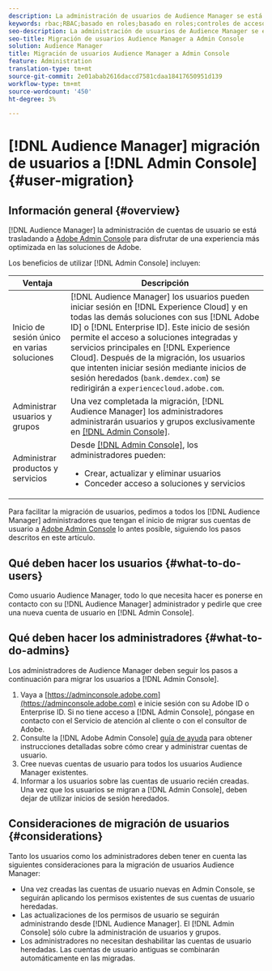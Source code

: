 ```yaml
---
description: La administración de usuarios de Audience Manager se está trasladando a Adobe Admin Console. En este artículo se explica qué debe hacer para prepararse para la migración de usuarios y qué cambiará una vez que se complete la migración.
keywords: rbac;RBAC;basado en roles;basado en roles;controles de acceso basados en roles
seo-description: La administración de usuarios de Audience Manager se está trasladando a Adobe Admin Console. En este artículo se explica qué debe hacer para prepararse para la migración de usuarios y qué cambiará una vez que se complete la migración.
seo-title: Migración de usuarios Audience Manager a Admin Console
solution: Audience Manager
title: Migración de usuarios Audience Manager a Admin Console
feature: Administration
translation-type: tm+mt
source-git-commit: 2e01abab2616daccd7581cdaa18417650951d139
workflow-type: tm+mt
source-wordcount: '450'
ht-degree: 3%

---
```



# [!DNL Audience Manager] migración de usuarios a  [!DNL Admin Console] {#user-migration}

## Información general {#overview}

[!DNL Audience Manager] la administración de cuentas de usuario se está trasladando a  [Adobe Admin Console](https://helpx.adobe.com/es/enterprise/using/admin-console.html) para disfrutar de una experiencia más optimizada en las soluciones de Adobe.

Los beneficios de utilizar [!DNL Admin Console] incluyen:

| Ventaja | Descripción |
|---|---|
| Inicio de sesión único en varias soluciones | [!DNL Audience Manager] los usuarios pueden iniciar sesión en  [!DNL Experience Cloud] y en todas las demás soluciones con sus  [!DNL Adobe ID] o  [!DNL Enterprise ID]. Este inicio de sesión permite el acceso a soluciones integradas y servicios principales en [!DNL Experience Cloud]. Después de la migración, los usuarios que intenten iniciar sesión mediante inicios de sesión heredados (`bank.demdex.com`) se redirigirán a `experiencecloud.adobe.com`. |
| Administrar usuarios y grupos | Una vez completada la migración, [!DNL Audience Manager] los administradores administrarán usuarios y grupos exclusivamente en [[!DNL Admin Console]](http://adminconsole.adobe.com/enterprise/). |
| Administrar productos y servicios | Desde [[!DNL Admin Console]](http://adminconsole.adobe.com/enterprise/), los administradores pueden: <ul><li>Crear, actualizar y eliminar usuarios</li><li>Conceder acceso a soluciones y servicios</li></ul> |

Para facilitar la migración de usuarios, pedimos a todos los [!DNL Audience Manager] administradores que tengan el inicio de migrar sus cuentas de usuario a [Adobe Admin Console](https://helpx.adobe.com/enterprise/using/admin-console.html) lo antes posible, siguiendo los pasos descritos en este artículo.

## Qué deben hacer los usuarios {#what-to-do-users}

Como usuario Audience Manager, todo lo que necesita hacer es ponerse en contacto con su [!DNL Audience Manager] administrador y pedirle que cree una nueva cuenta de usuario en [!DNL Admin Console].

## Qué deben hacer los administradores {#what-to-do-admins}

Los administradores de Audience Manager deben seguir los pasos a continuación para migrar los usuarios a [!DNL Admin Console].

1. Vaya a [https://adminconsole.adobe.com](https://adminconsole.adobe.com) e inicie sesión con su Adobe ID o Enterprise ID. Si no tiene acceso a [!DNL Admin Console], póngase en contacto con el Servicio de atención al cliente o con el consultor de Adobe.
2. Consulte la [!DNL Adobe Admin Console] [guía de ayuda](https://helpx.adobe.com/enterprise/admin-guide.html/enterprise/using/users.ug.html) para obtener instrucciones detalladas sobre cómo crear y administrar cuentas de usuario.
3. Cree nuevas cuentas de usuario para todos los usuarios Audience Manager existentes.
4. Informar a los usuarios sobre las cuentas de usuario recién creadas. Una vez que los usuarios se migran a [!DNL Admin Console], deben dejar de utilizar inicios de sesión heredados.

## Consideraciones de migración de usuarios {#considerations}

Tanto los usuarios como los administradores deben tener en cuenta las siguientes consideraciones para la migración de usuarios Audience Manager:

* Una vez creadas las cuentas de usuario nuevas en Admin Console, se seguirán aplicando los permisos existentes de sus cuentas de usuario heredadas.
* Las actualizaciones de los permisos de usuario se seguirán administrando desde [!DNL Audience Manager]. El [!DNL Admin Console] sólo cubre la administración de usuarios y grupos.
* Los administradores no necesitan deshabilitar las cuentas de usuario heredadas. Las cuentas de usuario antiguas se combinarán automáticamente en las migradas.
